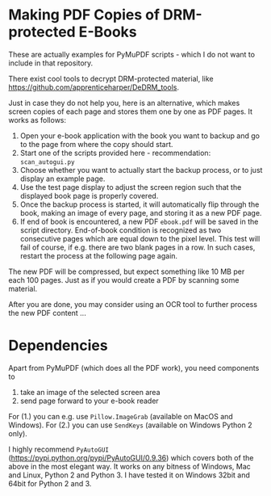 # Making PDF Copies of DRM-protected E-Books
These are actually examples for PyMuPDF scripts - which I do not want to include in that repository.

There exist cool tools to decrypt DRM-protected material, like https://github.com/apprenticeharper/DeDRM_tools.

Just in case they do not help you, here is an alternative, which makes screen copies of each page and stores them one by one as PDF pages.
It works as follows:

1. Open your e-book application with the book you want to backup and go to the page from where the copy should start.
2. Start one of the scripts provided here - recommendation: `scan_autogui.py`
3. Choose whether you want to actually start the backup process, or to just display an example page.
4. Use the test page display to adjust the screen region such that the displayed book page is properly covered.
5. Once the backup process is started, it will automatically flip through the book, making an image of every page, and storing it as a new PDF page.
6. If end of book is encountered, a new PDF ``ebook.pdf`` will be saved in the script directory. End-of-book condition is recognized as two consecutive pages which are equal down to the pixel level. This test will fail of course, if e.g. there are two blank pages in a row. In such cases, restart the process at the following page again.

The new PDF will be compressed, but expect something like 10 MB per each 100 pages. Just as if you would create a PDF by scanning some material.

After you are done, you may consider using an OCR tool to further process the new PDF content ...

# Dependencies
Apart from PyMuPDF (which does all the PDF work), you need components to

1. take an image of the selected screen area
2. send page forward to your e-book reader

For (1.) you can e.g. use ``Pillow.ImageGrab`` (available on MacOS and Windows). For (2.) you can use `SendKeys` (available on Windows Python 2 only).

I highly recommend `PyAutoGUI` (https://pypi.python.org/pypi/PyAutoGUI/0.9.36) which covers both of the above in the most elegant way. It works on any bitness of Windows, Mac and Linux, Python 2 and Python 3. I have tested it on Windows 32bit and 64bit for Python 2 and 3.
